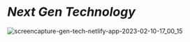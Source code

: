 # _Next Gen Technology_

![screencapture-gen-tech-netlify-app-2023-02-10-17_00_15](https://user-images.githubusercontent.com/91872149/218082134-9651ef4b-0a33-4fc5-b7b7-7bde4fd56452.png)
